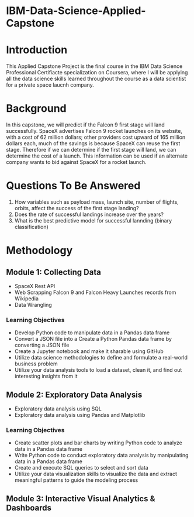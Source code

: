 # IBM-Data-Science-Applied-Capstone

# Introduction
This Applied Capstone Project is the final course in the IBM Data Science Professional Certifiacte specialization on Coursera, where I will be applying all the data science skills learned throughout the course as a data scientist for a private space laucnh company.

# Background
In this capstone, we will predict if the Falcon 9 first stage will land successfully. SpaceX advertises Falcon 9 rocket launches on its website, with a cost of 62 million dollars; other providers cost upward of 165 million dollars each, much of the savings is because SpaceX can reuse the first stage. Therefore if we can determine if the first stage will land, we can determine the cost of a launch. This information can be used if an alternate company wants to bid against SpaceX for a rocket launch.

# Questions To Be Answered
1. How variables such as payload mass, launch site, number of flights, orbits, affect the success of the first stage landing?
2. Does the rate of successful landings increase over the years?
3. What is the best predictive model for successful lannding (binary classification)

# Methodology

## Module 1: Collecting Data
  - SpaceX Rest API
  - Web Scrapping Falcon 9 and Falcon Heavy Launches records from Wikipedia
  - Data Wrangling
### Learning Objectives
- Develop Python code to manipulate data in a Pandas data frame
- Convert a JSON file into a Create a Python Pandas data frame by converting a JSON file
- Create a Jupyter notebook and make it sharable using GitHub
- Utilize data science methodologies to define and formulate a real-world business problem
- Utilize your data analysis tools to load a dataset, clean it, and find out interesting insights from it

## Module 2: Exploratory Data Analysis
  - Exploratory data analysis using SQL
  - Exploratory data analysis using Pandas and Matplotlib
### Learning Objectives
- Create scatter plots and bar charts by writing Python code to analyze data in a Pandas data frame
- Write Python code to conduct exploratory data analysis by manipulating data in a Pandas data frame
- Create and execute SQL queries to select and sort data
- Utilize your data visualization skills to visualize the data and extract meaningful patterns to guide the modeling process

## Module 3: Interactive Visual Analytics & Dashboards
